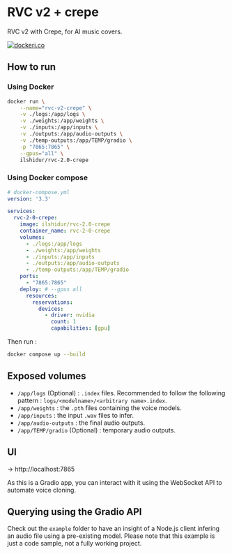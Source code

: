 # RVC v2 + crepe

RVC v2 with Crepe, for AI music covers.

[![dockeri.co](https://dockeri.co/image/ilshidur/rvc-2.0-crepe)](https://hub.docker.com/r/ilshidur/rvc-2.0-crepe)

## How to run

### Using Docker

```bash
docker run \
    --name="rvc-v2-crepe" \
    -v ./logs:/app/logs \
    -v ./weights:/app/weights \
    -v ./inputs:/app/inputs \
    -v ./outputs:/app/audio-outputs \
    -v ./temp-outputs:/app/TEMP/gradio \
    -p "7865:7865" \
    --gpus="all" \
    ilshidur/rvc-2.0-crepe
```

### Using Docker compose

```yml
# docker-compose.yml
version: '3.3'

services:
  rvc-2-0-crepe:
    image: ilshidur/rvc-2.0-crepe
    container_name: rvc-2-0-crepe
    volumes:
      - ./logs:/app/logs
      - ./weights:/app/weights
      - ./inputs:/app/inputs
      - ./outputs:/app/audio-outputs
      - ./temp-outputs:/app/TEMP/gradio
    ports:
      - "7865:7865"
    deploy: # --gpus all
      resources:
        reservations:
          devices:
            - driver: nvidia
              count: 1
              capabilities: [gpu]

```

Then run :

```bash
docker compose up --build
```

## Exposed volumes

* `/app/logs` (Optional) : `.index` files. Recommended to follow the following pattern : `logs/<modelname>/<arbitrary name>.index`.
* `/app/weights` : the `.pth` files containing the voice models.
* `/app/inputs` : the input `.wav` files to infer.
* `/app/audio-outputs` : the final audio outputs.
* `/app/TEMP/gradio` (Optional) : temporary audio outputs.

## UI

-> http://localhost:7865

As this is a Gradio app, you can interact with it using the WebSocket API to automate voice cloning.

## Querying using the Gradio API

Check out the `example` folder to have an insight of a Node.js client infering an audio file using a pre-existing model.
Please note that this example is just a code sample, not a fully working project.
